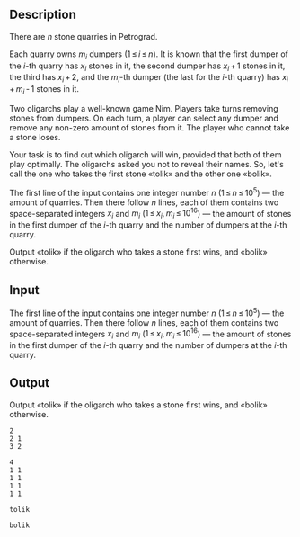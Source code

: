 ## Description

<div><p>There are <span class="tex-span"><i>n</i></span> stone quarries in Petrograd.</p><p>Each quarry owns <span class="tex-span"><i>m</i><sub class="lower-index"><i>i</i></sub></span> dumpers (<span class="tex-span">1 ≤ <i>i</i> ≤ <i>n</i></span>). It is known that the first dumper of the <span class="tex-span"><i>i</i></span>-th quarry has <span class="tex-span"><i>x</i><sub class="lower-index"><i>i</i></sub></span> stones in it, the second dumper has <span class="tex-span"><i>x</i><sub class="lower-index"><i>i</i></sub> + 1</span> stones in it, the third has <span class="tex-span"><i>x</i><sub class="lower-index"><i>i</i></sub> + 2</span>, and the <span class="tex-span"><i>m</i><sub class="lower-index"><i>i</i></sub></span>-th dumper (the last for the <span class="tex-span"><i>i</i></span>-th quarry) has <span class="tex-span"><i>x</i><sub class="lower-index"><i>i</i></sub> + <i>m</i><sub class="lower-index"><i>i</i></sub> - 1</span> stones in it.</p><p>Two oligarchs play a well-known game Nim. Players take turns removing stones from dumpers. On each turn, a player can select any dumper and remove any non-zero amount of stones from it. The player who cannot take a stone loses.</p><p>Your task is to find out which oligarch will win, provided that both of them play optimally. The oligarchs asked you not to reveal their names. So, let's call the one who takes the first stone «<span class="tex-font-style-tt">tolik</span>» and the other one «<span class="tex-font-style-tt">bolik</span>».</p></div><div class="input-specification"><p>The first line of the input contains one integer number <span class="tex-span"><i>n</i></span> (<span class="tex-span">1 ≤ <i>n</i> ≤ 10<sup class="upper-index">5</sup></span>) — the amount of quarries. Then there follow <span class="tex-span"><i>n</i></span> lines, each of them contains two space-separated integers <span class="tex-span"><i>x</i><sub class="lower-index"><i>i</i></sub></span> and <span class="tex-span"><i>m</i><sub class="lower-index"><i>i</i></sub></span> (<span class="tex-span">1 ≤ <i>x</i><sub class="lower-index"><i>i</i></sub>, <i>m</i><sub class="lower-index"><i>i</i></sub> ≤ 10<sup class="upper-index">16</sup></span>) — the amount of stones in the first dumper of the <span class="tex-span"><i>i</i></span>-th quarry and the number of dumpers at the <span class="tex-span"><i>i</i></span>-th quarry.</p></div><div class="output-specification"><p>Output «<span class="tex-font-style-tt">tolik</span>» if the oligarch who takes a stone first wins, and «<span class="tex-font-style-tt">bolik</span>» otherwise.</p></div>

## Input

<p>The first line of the input contains one integer number <span class="tex-span"><i>n</i></span> (<span class="tex-span">1 ≤ <i>n</i> ≤ 10<sup class="upper-index">5</sup></span>) — the amount of quarries. Then there follow <span class="tex-span"><i>n</i></span> lines, each of them contains two space-separated integers <span class="tex-span"><i>x</i><sub class="lower-index"><i>i</i></sub></span> and <span class="tex-span"><i>m</i><sub class="lower-index"><i>i</i></sub></span> (<span class="tex-span">1 ≤ <i>x</i><sub class="lower-index"><i>i</i></sub>, <i>m</i><sub class="lower-index"><i>i</i></sub> ≤ 10<sup class="upper-index">16</sup></span>) — the amount of stones in the first dumper of the <span class="tex-span"><i>i</i></span>-th quarry and the number of dumpers at the <span class="tex-span"><i>i</i></span>-th quarry.</p>

## Output

<p>Output «<span class="tex-font-style-tt">tolik</span>» if the oligarch who takes a stone first wins, and «<span class="tex-font-style-tt">bolik</span>» otherwise.</p>





```input1
2
2 1
3 2

```




```input2
4
1 1
1 1
1 1
1 1

```




```output1
tolik

```




```output2
bolik

```


